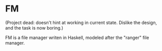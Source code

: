 # FM 
(Project dead: doesn't hint at working in current state. Dislike the design, and the task is now boring.)

FM is a file manager writen in Haskell, modeled after the "ranger" file manager.
